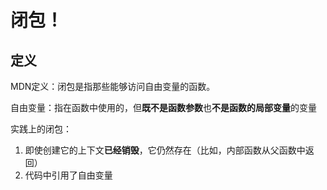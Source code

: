 # 闭包！

## 定义

MDN定义：闭包是指那些能够访问自由变量的函数。

自由变量：指在函数中使用的，但**既不是函数参数**也**不是函数的局部变量**的变量

实践上的闭包：

1. 即使创建它的上下文**已经销毁**，它仍然存在（比如，内部函数从父函数中返回）
2. 代码中引用了自由变量
